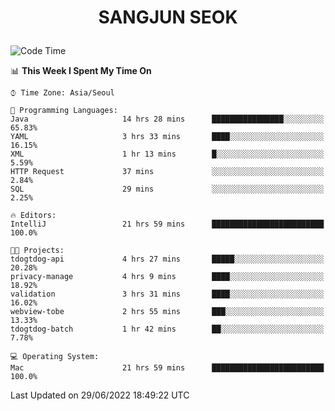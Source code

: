 <h1>
 <p align="center">
   SANGJUN SEOK
 </p>
</h1>

<!--START_SECTION:waka-->
![Code Time](http://img.shields.io/badge/Code%20Time-0%20secs-blue)

📊 **This Week I Spent My Time On** 

```text
⌚︎ Time Zone: Asia/Seoul

💬 Programming Languages: 
Java                     14 hrs 28 mins      ████████████████░░░░░░░░░   65.83% 
YAML                     3 hrs 33 mins       ████░░░░░░░░░░░░░░░░░░░░░   16.15% 
XML                      1 hr 13 mins        █░░░░░░░░░░░░░░░░░░░░░░░░   5.59% 
HTTP Request             37 mins             ░░░░░░░░░░░░░░░░░░░░░░░░░   2.84% 
SQL                      29 mins             ░░░░░░░░░░░░░░░░░░░░░░░░░   2.25%

🔥 Editors: 
IntelliJ                 21 hrs 59 mins      █████████████████████████   100.0%

🐱‍💻 Projects: 
tdogtdog-api             4 hrs 27 mins       █████░░░░░░░░░░░░░░░░░░░░   20.28% 
privacy-manage           4 hrs 9 mins        ████░░░░░░░░░░░░░░░░░░░░░   18.92% 
validation               3 hrs 31 mins       ████░░░░░░░░░░░░░░░░░░░░░   16.02% 
webview-tobe             2 hrs 55 mins       ███░░░░░░░░░░░░░░░░░░░░░░   13.33% 
tdogtdog-batch           1 hr 42 mins        ██░░░░░░░░░░░░░░░░░░░░░░░   7.78%

💻 Operating System: 
Mac                      21 hrs 59 mins      █████████████████████████   100.0%

```


 Last Updated on 29/06/2022 18:49:22 UTC
<!--END_SECTION:waka-->
